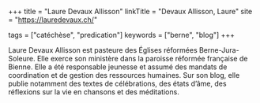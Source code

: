 +++
title = "Laure Devaux Allisson"
linkTitle = "Devaux Allisson, Laure"
site = "https://lauredevaux.ch/"

tags = ["catéchèse", "predication"]
keywords = ["berne", "blog"]
+++

Laure Devaux Allisson est pasteure des Églises réformées Berne-Jura-Soleure. Elle exerce son ministère dans la paroisse réformée française de Bienne. Elle a été responsable jeunesse et assumé des mandats de coordination et de gestion des ressources humaines. Sur son blog, elle publie notamment des textes de célébrations, des états d’âme, des réflexions sur la vie en chansons et des méditations.
